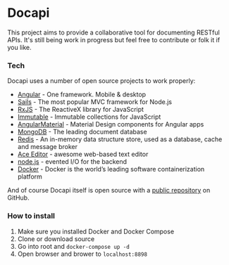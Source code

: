 # Docapi 

This project aims to provide a collaborative tool for documenting RESTful APIs. It's still being work in progress but feel free to contribute or folk it if you like.

### Tech

Docapi uses a number of open source projects to work properly:

* [Angular] - One framework. Mobile & desktop
* [Sails] - The most popular MVC framework for Node.js
* [RxJS] - The ReactiveX library for JavaScript
* [Immutable] - Immutable collections for JavaScript
* [AngularMaterial] - Material Design components for Angular apps
* [MongoDB] - The leading document database
* [Redis] - An in-memory data structure store, used as a database, cache and message broker
* [Ace Editor] - awesome web-based text editor
* [node.js] - evented I/O for the backend
* [Docker] - Docker is the world’s leading software containerization platform

And of course Docapi itself is open source with a [public repository][docapi]
 on GitHub.

[//]: # (These are reference links used in the body of this note and get stripped out when the markdown processor does its job. There is no need to format nicely because it shouldn't be seen. Thanks SO - http://stackoverflow.com/questions/4823468/store-comments-in-markdown-syntax)

   [docapi]: <https://github.com/anhvupham/docapi>
   [Angular]: <https://angular.io/>
   [Sails]: <http://sailsjs.com/>
   [RxJS]: <http://reactivex.io/rxjs/>
   [Immutable]: <https://facebook.github.io/immutable-js/>
   [AngularMaterial]: <https://material.angular.io/>
   [MongoDB]: <https://www.mongodb.com/>
   [Redis]: <https://redis.io/>
   [Ace Editor]: <http://ace.ajax.org>
   [node.js]: <http://nodejs.org>
   [Docker]: <http://docker.com>

   
### How to install

1. Make sure you installed Docker and Docker Compose
2. Clone or download source
3. Go into root and `docker-compose up -d`
4. Open browser and brower to `localhost:8898`
